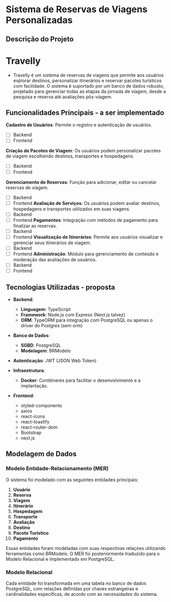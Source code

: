 # **Sistema de Reservas de Viagens Personalizadas**

## **Descrição do Projeto**

# Travelly

- Travelly é um sistema de reservas de viagens que permite aos usuários explorar destinos, personalizar itinerários e reservar pacotes turísticos com facilidade. O sistema é suportado por um banco de dados robusto, projetado para gerenciar todas as etapas da jornada de viagem, desde a pesquisa e reserva até avaliações pós-viagem.

## **Funcionalidades Principais** - a ser implementado

**Cadastro de Usuários**: Permite o registro e autenticação de usuários.

- [ ] Backend
- [ ] Frontend

**Criação de Pacotes de Viagem**: Os usuários podem personalizar pacotes de viagem escolhendo destinos, transportes e hospedagens.

- [ ] Backend
- [ ] Frontend

**Gerenciamento de Reservas**: Função para adicionar, editar ou cancelar reservas de viagem.

- [ ] Backend
- [ ] Frontend
      **Avaliação de Serviços**: Os usuários podem avaliar destinos, hospedagens e transportes utilizados em suas viagens.
- [ ] Backend
- [ ] Frontend
      **Pagamentos**: Integração com métodos de pagamento para finalizar as reservas.
- [ ] Backend
- [ ] Frontend
      **Visualização de Itinerários**: Permite aos usuários visualizar e gerenciar seus itinerários de viagem.
- [ ] Backend
- [ ] Frontend
      **Administração**: Módulo para gerenciamento de conteúdo e moderação das avaliações de usuários.
- [ ] Backend
- [ ] Frontend

## **Tecnologias Utilizadas** - proposta

- **Backend**:
  - **Linguagem**: TypeScript
  - **Framework**: Node.js com Express (Next.js talvez)
  - **ORM**: TypeORM para integração com PostgreSQL ou apenas o driver do Postgres (sem orm)
- **Banco de Dados**:
  - **SGBD**: PostgreSQL
  - **Modelagem**: BRModelo
- **Autenticação**: JWT (JSON Web Token)
- **Infraestrutura**:

  - **Docker**: Contêineres para facilitar o desenvolvimento e a implantação.

- **Frontend**:
  - styled-components
  - axios
  - react-icons
  - react-toastify
  - react-router-dom
  - Bootstrap
  - next.js

## **Modelagem de Dados**

### **Modelo Entidade-Relacionamento (MER)**

O sistema foi modelado com as seguintes entidades principais:

1. **Usuário**
2. **Reserva**
3. **Viagem**
4. **Itinerário**
5. **Hospedagem**
6. **Transporte**
7. **Avaliação**
8. **Destino**
9. **Pacote Turístico**
10. **Pagamento**

Essas entidades foram modeladas com suas respectivas relações utilizando ferramentas como BRModelo. O MER foi posteriormente traduzido para o Modelo Relacional e implementado em PostgreSQL.

### **Modelo Relacional**

Cada entidade foi transformada em uma tabela no banco de dados PostgreSQL, com relações definidas por chaves estrangeiras e cardinalidades específicas, de acordo com as necessidades do sistema.
